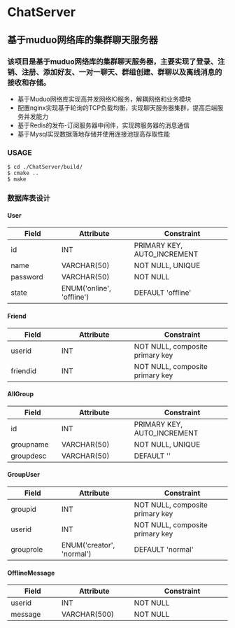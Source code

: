 # ChatServer
## 基于muduo网络库的集群聊天服务器

### 该项目是基于muduo网络库的集群聊天服务器，主要实现了登录、注销、注册、添加好友、一对一聊天、群组创建、群聊以及离线消息的接收和存储。

* 基于Muduo网络库实现高并发网络IO服务，解耦网络和业务模块
* 配置nginx实现基于轮询的TCP负载均衡，实现聊天服务器集群，提高后端服务并发能力
* 基于Redis的发布-订阅服务器中间件，实现跨服务器的消息通信
* 基于Mysql实现数据落地存储并使用连接池提高存取性能

### USAGE
```
$ cd ./ChatServer/build/
$ cmake ..
$ make
```
### 数据库表设计 
#### User
|  <div style="width:100px">Field</div>   | <div style="width:150px">Attribute</div>  | <div style="width:220px">Constraint</div> |
|  ----  | ----  | ---- |
| id  | INT | PRIMARY KEY, AUTO_INCREMENT|
| name  | VARCHAR(50) | NOT NULL, UNIQUE  |
| password  | VARCHAR(50) | NOT NULL  |
| state  | ENUM('online', 'offline') | DEFAULT 'offline'  |

#### Friend
|  <div style="width:100px">Field</div>   | <div style="width:150px">Attribute</div>   | <div style="width:220px">Constraint</div> |
|  ----  | ----  | ---- |
| userid  | INT | NOT NULL, composite primary key|
| friendid  | INT | NOT NULL, composite primary key  |

#### AllGroup
|  <div style="width:100px">Field</div>   | <div style="width:150px">Attribute</div>   | <div style="width:220px">Constraint</div> |
|  ----  | ----  | ---- |
| id  | INT | PRIMARY KEY, AUTO_INCREMENT|
|groupname |VARCHAR(50)|NOT NULL, UNIQUE|
| groupdesc  | VARCHAR(50) | DEFAULT ''|

#### GroupUser
| <div style="width:100px">Field</div>   | <div style="width:150px">Attribute</div>   | <div style="width:220px">Constraint</div> |
|  ----  | ----  | ---- |
| groupid  | INT | NOT NULL, composite primary key|
| userid |INT|NOT NULL, composite primary key|
| grouprole  | ENUM('creator', 'normal')  | DEFAULT 'normal'|

#### OfflineMessage
|  <div style="width:100px">Field</div>   | <div style="width:150px">Attribute</div>   | <div style="width:220px">Constraint</div> |
|  ----  | ----  | ---- |
| userid  | INT | NOT NULL|
|message |VARCHAR(500)|NOT NULL|


